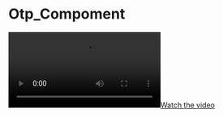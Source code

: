 # Otp_Compoment

[![Watch the video](https://github.com/Bipinsakariya/Otp_Compoment/blob/main/Screen%20Recording.mov)](https://github.com/Bipinsakariya/Otp_Compoment/blob/main/Screen%20Recording.mov)

